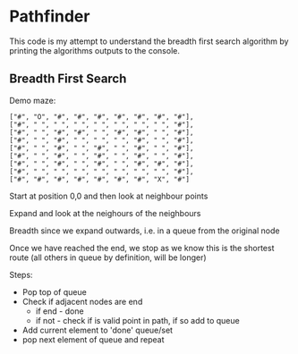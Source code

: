 # Pathfinder

This code is my attempt to understand the breadth first search algorithm
by printing the algorithms outputs to the console.


## Breadth First Search
Demo maze:

    ["#", "O", "#", "#", "#", "#", "#", "#", "#"],
    ["#", " ", " ", " ", " ", " ", " ", " ", "#"],
    ["#", " ", "#", "#", " ", "#", "#", " ", "#"],
    ["#", " ", "#", " ", " ", " ", "#", " ", "#"],
    ["#", " ", "#", " ", "#", " ", "#", " ", "#"],
    ["#", " ", "#", " ", "#", " ", "#", " ", "#"],
    ["#", " ", "#", " ", "#", " ", "#", "#", "#"],
    ["#", " ", " ", " ", " ", " ", " ", " ", "#"],
    ["#", "#", "#", "#", "#", "#", "#", "X", "#"]

Start at position 0,0 and then look at neighbour points

Expand and look at the neighours of the neighbours

Breadth since we expand outwards, i.e. in a queue from the original node

Once we have reached the end, we stop as we know this is the shortest route (all others in queue by definition, will be longer)

Steps:

* Pop top of queue
* Check if adjacent nodes are end 
  * if end - done
  * if not - check if is valid point in path, if so add to queue
* Add current element to 'done' queue/set
* pop next element of queue and repeat

    